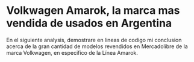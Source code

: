 # Volkwagen Amarok, la marca mas vendida de usados en Argentina

En el siguiente analysis, demostrare en lineas de codigo mi conclusion acerca de la gran cantidad de modelos revendidos en Mercadolibre de la marca Volkwagen, en especifico de la Línea Amarok.


 
